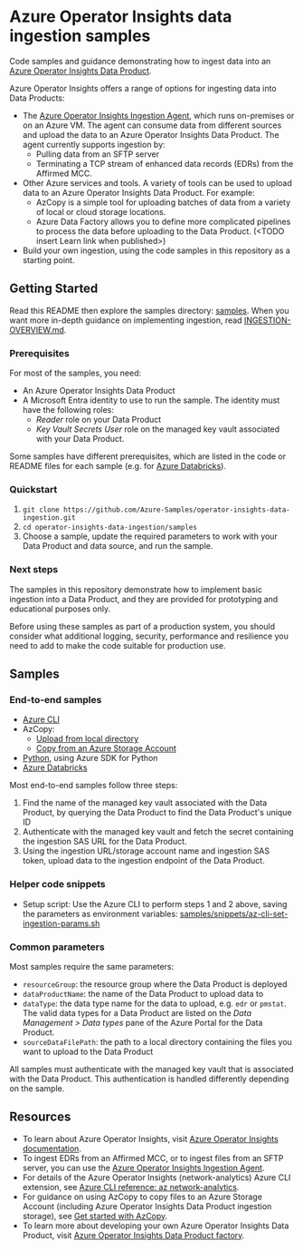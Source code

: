 # Azure Operator Insights data ingestion samples

Code samples and guidance demonstrating how to ingest data into an [Azure Operator Insights Data Product](https://learn.microsoft.com/en-us/azure/operator-insights/).

Azure Operator Insights offers a range of options for ingesting data into Data Products:

- The [Azure Operator Insights Ingestion Agent](https://learn.microsoft.com/en-us/azure/operator-insights/ingestion-agent-overview), which runs on-premises or on an Azure VM. The agent can consume data from different sources and upload the data to an Azure Operator Insights Data Product. The agent currently supports ingestion by:
  - Pulling data from an SFTP server
  - Terminating a TCP stream of enhanced data records (EDRs) from the Affirmed MCC.
- Other Azure services and tools. A variety of tools can be used to upload data to an Azure Operator Insights Data Product. For example:
  - AzCopy is a simple tool for uploading batches of data from a variety of local or cloud storage locations.
  - Azure Data Factory allows you to define more complicated pipelines to process the data before uploading to the Data Product.  (\<TODO insert Learn link when published>)
- Build your own ingestion, using the code samples in this repository as a starting point.

## Getting Started

Read this README then explore the samples directory: [samples](samples). When you want more in-depth guidance on implementing ingestion, read [INGESTION-OVERVIEW.md](INGESTION-OVERVIEW.md).

### Prerequisites

For most of the samples, you need:

- An Azure Operator Insights Data Product
- A Microsoft Entra identity to use to run the sample. The identity must have the following roles:
  - _Reader_ role on your Data Product
  - _Key Vault Secrets User_ role on the managed key vault associated with your Data Product.

Some samples have different prerequisites, which are listed in the code or README files for each sample (e.g. for [Azure Databricks](samples/end-to-end/azure-databricks/README.md)).

### Quickstart

1. `git clone https://github.com/Azure-Samples/operator-insights-data-ingestion.git`
2. `cd operator-insights-data-ingestion/samples`
3. Choose a sample, update the required parameters to work with your Data Product and data source, and run the sample.

### Next steps

The samples in this repository demonstrate how to implement basic ingestion into a Data Product, and they are provided for prototyping and educational purposes only.

Before using these samples as part of a production system, you should consider what additional logging, security, performance and resilience you need to add to make the code suitable for production use.

## Samples

### End-to-end samples

- [Azure CLI](samples/end-to-end/az-cli-aoi-ingestion.sh)
- AzCopy:
  - [Upload from local directory](samples/end-to-end/azcopy-aoi-ingestion-from-local.sh)
  - [Copy from an Azure Storage Account](samples/end-to-end/azcopy-aoi-ingestion-from-storage-account.sh)
- [Python](samples/end-to-end/python-aoi-ingestion.py), using Azure SDK for Python
- [Azure Databricks](samples/end-to-end/azure-databricks/README.md)

Most end-to-end samples follow three steps:

1. Find the name of the managed key vault associated with the Data Product, by querying the Data Product to find the Data Product's unique ID
2. Authenticate with the managed key vault and fetch the secret containing the ingestion SAS URL for the Data Product.
3. Using the ingestion URL/storage account name and ingestion SAS token, upload data to the ingestion endpoint of the Data Product.

### Helper code snippets

- Setup script: Use the Azure CLI to perform steps 1 and 2 above, saving the parameters as environment variables: [samples/snippets/az-cli-set-ingestion-params.sh](samples/snippets/az-cli-set-ingestion-params.sh)

### Common parameters

Most samples require the same parameters:

- `resourceGroup`: the resource group where the Data Product is deployed
- `dataProductName`: the name of the Data Product to upload data to
- `dataType`: the data type name for the data to upload, e.g. `edr` or `pmstat`. The valid data types for a Data Product are listed on the _Data Management > Data types_ pane of the Azure Portal for the Data Product.
- `sourceDataFilePath`: the path to a local directory containing the files you want to upload to the Data Product

All samples must authenticate with the managed key vault that is associated with the Data Product. This authentication is handled differently depending on the sample.

## Resources

- To learn about Azure Operator Insights, visit [Azure Operator Insights documentation](https://learn.microsoft.com/en-us/azure/operator-insights/).
- To ingest EDRs from an Affirmed MCC, or to ingest files from an SFTP server, you can use the [Azure Operator Insights Ingestion Agent](https://learn.microsoft.com/en-us/azure/operator-insights/ingestion-agent-overview).
- For details of the Azure Operator Insights (network-analytics) Azure CLI extension, see [Azure CLI reference: az network-analytics](https://learn.microsoft.com/en-us/cli/azure/network-analytics?view=azure-cli-latest).
- For guidance on using AzCopy to copy files to an Azure Storage Account (including Azure Operator Insights Data Product ingestion storage), see [Get started with AzCopy](https://learn.microsoft.com/en-us/azure/storage/common/storage-use-azcopy-v10).
- To learn more about developing your own Azure Operator Insights Data Product, visit [Azure Operator Insights Data Product factory](https://learn.microsoft.com/en-us/azure/operator-insights/data-product-factory).
